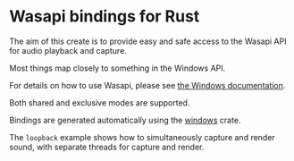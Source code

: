 # Wasapi bindings for Rust

The aim of this create is to provide easy and safe access to the Wasapi API for audio playback and capture.

Most things map closely to something in the Windows API.

For details on how to use Wasapi, please see [the Windows documentation](https://docs.microsoft.com/en-us/windows/win32/coreaudio/core-audio-interfaces).

Both shared and exclusive modes are supported.

Bindings are generated automatically using the [windows](https://crates.io/crates/windows) crate.

The `loopback` example shows how to simultaneously capture and render sound, with separate threads for capture and render.